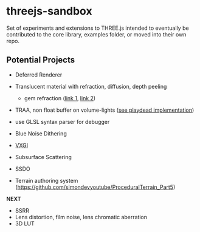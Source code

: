 # threejs-sandbox

Set of experiments and extensions to THREE.js intended to eventually be contributed to the core library, examples folder, or moved into their own repo.

## Potential Projects

- Deferred Renderer
- Translucent material with refraction, diffusion, depth peeling
  - gem refraction ([link 1](https://www.shadertoy.com/view/ltfXDM), [link 2](https://github.com/amsXYZ/three-multifaceted-refraction))
- TRAA, non float buffer on volume-lights ([see playdead implementation](https://github.com/playdeadgames/temporal/blob/master/GDC2016_Temporal_Reprojection_AA_INSIDE.pdf))

- use GLSL syntax parser for debugger
- Blue Noise Dithering
- [VXGI](https://wickedengine.net/2017/08/30/voxel-based-global-illumination/)
- Subsurface Scattering
- SSDO
- Terrain authoring system (https://github.com/simondevyoutube/ProceduralTerrain_Part5)

**NEXT**
- SSRR
- Lens distortion, film noise, lens chromatic aberration
- 3D LUT
